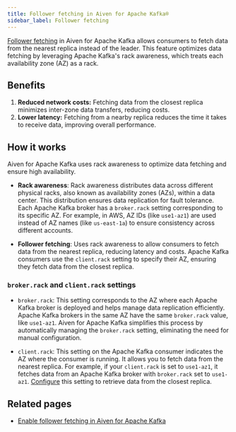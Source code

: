 ```yaml
---
title: Follower fetching in Aiven for Apache Kafka®
sidebar_label: Follower fetching
---
```


[Follower fetching](/docs/products/kafka/howto/enable-follower-fetching) in Aiven for Apache Kafka allows consumers to fetch data from the nearest replica instead of the leader. This feature optimizes data fetching by leveraging Apache Kafka's rack awareness, which treats each availability zone (AZ) as a rack.

## Benefits

1. **Reduced network costs:** Fetching data from the closest replica minimizes
   inter-zone data transfers, reducing costs.
1. **Lower latency:** Fetching from a nearby replica reduces the time it takes to
   receive data, improving overall performance.

## How it works

Aiven for Apache Kafka uses rack awareness to optimize data fetching and ensure
high availability.

- **Rack awareness**: Rack awareness distributes data across different physical racks,
  also known as availability zones (AZs), within a data center. This distribution
  ensures data replication for fault tolerance. Each Apache Kafka broker has
  a `broker.rack` setting corresponding to its specific AZ. For example, in AWS, AZ IDs
  (like `use1-az1`) are used instead of AZ names (like `us-east-1a`) to ensure
  consistency across different accounts.

- **Follower fetching**: Uses rack awareness to allow consumers to fetch data from
  the nearest replica, reducing latency and costs. Apache Kafka consumers use
  the `client.rack` setting to specify their AZ, ensuring they fetch data from the
  closest replica.

### `broker.rack` and `client.rack` settings

- `broker.rack`: This setting corresponds to the AZ where each Apache Kafka broker
  is deployed and helps manage data replication efficiently. Apache Kafka brokers in
  the same AZ have the same `broker.rack` value, like `use1-az1`.
  Aiven for Apache Kafka simplifies this process by automatically managing
  the `broker.rack` setting, eliminating the need for manual configuration.

- `client.rack`:  This setting on the Apache Kafka consumer indicates the AZ where
  the consumer is running. It allows you to fetch data from the nearest replica. For
  example, if your `client.rack` is set to `use1-az1`, it fetches data from an
  Apache Kafka broker with `broker.rack` set to `use1-az1`.
  [Configure](/docs/products/kafka/howto/enable-follower-fetching#client-side-configuration)
  this setting to retrieve data from the closest replica.

## Related pages

- [Enable follower fetching in Aiven for Apache Kafka](/docs/products/kafka/howto/enable-follower-fetching)
